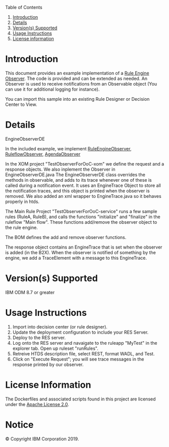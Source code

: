 Table of Contents

1. [Introduction](#intro)
1. [Details](#details)
2. [Version(s) Supported](#versions)
3. [Usage Instructions](#instruction)
4. [License information](#license)

Introduction<a name="intro"></a>
============

This document provides an example implementation of a 
<a href="https://www.ibm.com/support/knowledgecenter/en/SSQP76_8.7.0/com.ibm.odm.dserver.rules.ref.designer/html/api/html/com/ibm/rules/engine/observer/Observable.html">Rule Engine Observer</a>. The code is provided and can be extended as needed. An Observer is used to receive notifications from an Observable object (You can use it for additional logging for instance).

You can import this sample into an existing Rule Designer or Decision Center to View.

Details<a name="details"></a>
============

EngineObserverDE

In the included example, we implement <a href="https://www.ibm.com/support/knowledgecenter/en/SSQP76_8.7.0/com.ibm.odm.dserver.rules.ref.designer/html/jrules2dotnet/html/T_IBM_Rules_RVE_RuleDef_Runtime_RuleEngineObserver.htm">RuleEngineObserver</a>, <a href="https://www.ibm.com/support/knowledgecenter/en/SSQP76_8.7.0/com.ibm.odm.dserver.rules.ref.designer/html/jrules2dotnet/html/T_IBM_Rules_RVE_Ruleflow_Runtime_RuleflowObserver.htm">RuleflowObserver</a>, <a href="https://www.ibm.com/support/knowledgecenter/en/SSQP76_8.7.0/com.ibm.odm.dserver.rules.ref.designer/html/jrules2dotnet/html/T_IBM_Rules_RVE_RuleDef_Runtime_AgendaObserver.htm">AgendaObserver</a>



In the XOM project "TestObserverForOoC-xom" we define the request and a response objects. We also inplement the Observer in EngineObserverDE.java
The EngineObserverDE class overrides the methods in observable, and adds to its trace whenever one of these is called during a notification event. 
It uses an EngineTrace Object to store all the notification traces, and this object is printed when the observer is removed.
We also added an xml wrapper to EngineTrace.java so it behaves properly in htds.

The Main Rule Project "TestObserverForOoC-service" runs a few sample rules (RuleA, RuleB), and calls the functions "initialize" and "finalize" in the ruleflow "Main flow".
These functions add/remove the observer object to the rule engine.

The BOM defines the add and remove observer functions.

The response object contains an EngineTrace that is set when the observer is added (in the B2X).
When the observer is notified of something by the engine, we add a TraceElement with a message to this EngineTrace.


Version(s) Supported<a name="versions"></a>
====================

IBM ODM 8.7 or greater

Usage Instructions<a name="instruction"></a>
===================

1. Import into decision center (or rule designer).
2. Update the deployment configuration to include your RES Server. 
3. Deploy to the RES server.
4. Log onto the RES server and navaigate to the ruleapp "MyTest" in the explorer tab. Open up ruleset "runRules". 
5. Retreive HTDS description file, select REST, format WADL, and Test.
6. Click on "Execute Request"; you will see trace messages in the response printed by our observer.

License Information<a name="license"></a>
====================
The Dockerfiles and associated scripts found in this project are licensed under the [Apache License 2.0](LICENSE).

# Notice
© Copyright IBM Corporation 2019.
